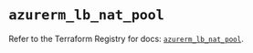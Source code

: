 # `azurerm_lb_nat_pool`

Refer to the Terraform Registry for docs: [`azurerm_lb_nat_pool`](https://registry.terraform.io/providers/hashicorp/azurerm/4.15.0/docs/resources/lb_nat_pool).
